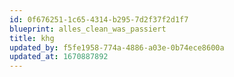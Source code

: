 ```yaml
---
id: 0f676251-1c65-4314-b295-7d2f37f2d1f7
blueprint: alles_clean_was_passiert
title: khg
updated_by: f5fe1958-774a-4886-a03e-0b74ece8600a
updated_at: 1670887892
---
```

